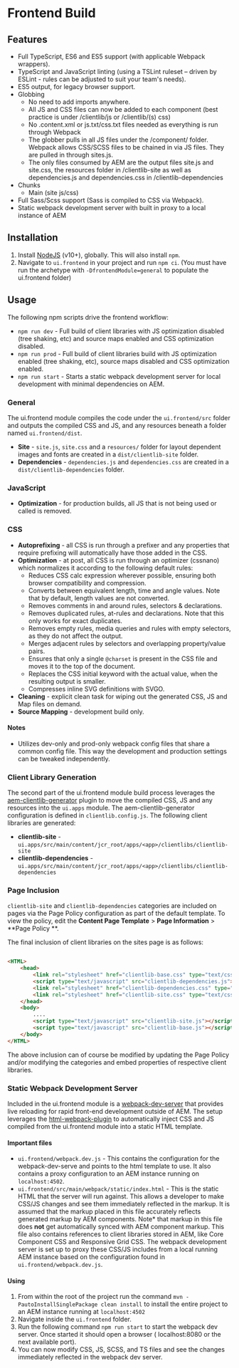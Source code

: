 # Frontend Build

## Features

* Full TypeScript, ES6 and ES5 support (with applicable Webpack wrappers).
* TypeScript and JavaScript linting (using a TSLint ruleset – driven by ESLint - rules can be adjusted to suit your
  team's needs).
* ES5 output, for legacy browser support.
* Globbing
    * No need to add imports anywhere.
    * All JS and CSS files can now be added to each component (best practice is under /clientlib/js or /clientlib/(s)
      css)
    * No .content.xml or js.txt/css.txt files needed as everything is run through Webpack
    * The globber pulls in all JS files under the /component/ folder. Webpack allows CSS/SCSS files to be chained in via
      JS files. They are pulled in through sites.js.
    * The only files consumed by AEM are the output files site.js and site.css, the resources folder in /clientlib-site
      as well as dependencies.js and dependencies.css in /clientlib-dependencies
* Chunks
    * Main (site js/css)
* Full Sass/Scss support (Sass is compiled to CSS via Webpack).
* Static webpack development server with built in proxy to a local instance of AEM

## Installation

1. Install [NodeJS](https://nodejs.org/en/download/) (v10+), globally. This will also install `npm`.
2. Navigate to `ui.frontend` in your project and run `npm ci`. (You must have run the archetype
   with `-DfrontendModule=general` to populate the ui.frontend folder)

## Usage

The following npm scripts drive the frontend workflow:

* `npm run dev` - Full build of client libraries with JS optimization disabled (tree shaking, etc) and source maps
  enabled and CSS optimization disabled.
* `npm run prod` - Full build of client libraries build with JS optimization enabled (tree shaking, etc), source maps
  disabled and CSS optimization enabled.
* `npm run start` - Starts a static webpack development server for local development with minimal dependencies on AEM.

### General

The ui.frontend module compiles the code under the `ui.frontend/src` folder and outputs the compiled CSS and JS, and any
resources beneath a folder named `ui.frontend/dist`.

* **Site** - `site.js`, `site.css` and a `resources/` folder for layout dependent images and fonts are created in
  a `dist/clientlib-site` folder.
* **Dependencies** - `dependencies.js` and `dependencies.css` are created in a `dist/clientlib-dependencies` folder.

### JavaScript

* **Optimization** - for production builds, all JS that is not being used or
  called is removed.

### CSS

* **Autoprefixing** - all CSS is run through a prefixer and any properties that require prefixing will automatically
  have those added in the CSS.
* **Optimization** - at post, all CSS is run through an optimizer (cssnano) which normalizes it according to the
  following default rules:
    * Reduces CSS calc expression wherever possible, ensuring both browser compatibility and compression.
    * Converts between equivalent length, time and angle values. Note that by default, length values are not converted.
    * Removes comments in and around rules, selectors & declarations.
    * Removes duplicated rules, at-rules and declarations. Note that this only works for exact duplicates.
    * Removes empty rules, media queries and rules with empty selectors, as they do not affect the output.
    * Merges adjacent rules by selectors and overlapping property/value pairs.
    * Ensures that only a single `@charset` is present in the CSS file and moves it to the top of the document.
    * Replaces the CSS initial keyword with the actual value, when the resulting output is smaller.
    * Compresses inline SVG definitions with SVGO.
* **Cleaning** - explicit clean task for wiping out the generated CSS, JS and Map files on demand.
* **Source Mapping** - development build only.

#### Notes

* Utilizes dev-only and prod-only webpack config files that share a common config file. This way the development and
  production settings can be tweaked independently.

### Client Library Generation

The second part of the ui.frontend module build process leverages
the [aem-clientlib-generator](https://www.npmjs.com/package/aem-clientlib-generator) plugin to move the compiled CSS, JS
and any resources into the `ui.apps` module. The aem-clientlib-generator configuration is defined
in `clientlib.config.js`. The following client libraries are generated:

* **clientlib-site** - `ui.apps/src/main/content/jcr_root/apps/<app>/clientlibs/clientlib-site`
* **clientlib-dependencies** - `ui.apps/src/main/content/jcr_root/apps/<app>/clientlibs/clientlib-dependencies`

### Page Inclusion

`clientlib-site` and `clientlib-dependencies` categories are included on pages via the Page Policy configuration as part
of the default template. To view the policy, edit the **Content Page Template**  > **Page Information** > **Page Policy
**.

The final inclusion of client libraries on the sites page is as follows:

```html

<HTML>
    <head>
        <link rel="stylesheet" href="clientlib-base.css" type="text/css">
        <script type="text/javascript" src="clientlib-dependencies.js"></script>
        <link rel="stylesheet" href="clientlib-dependencies.css" type="text/css">
        <link rel="stylesheet" href="clientlib-site.css" type="text/css">
    </head>
    <body>
        ....
        <script type="text/javascript" src="clientlib-site.js"></script>
        <script type="text/javascript" src="clientlib-base.js"></script>
    </body>
</HTML>
```

The above inclusion can of course be modified by updating the Page Policy and/or modifying the categories and embed
properties of respective client libraries.

### Static Webpack Development Server

Included in the ui.frontend module is a [webpack-dev-server](https://github.com/webpack/webpack-dev-server) that
provides live reloading for rapid front-end development outside of AEM. The setup leverages
the [html-webpack-plugin](https://github.com/jantimon/html-webpack-plugin) to automatically inject CSS and JS compiled
from the ui.frontend module into a static HTML template.

#### Important files

* `ui.frontend/webpack.dev.js` - This contains the configuration for the webpack-dev-serve and points to the html
  template to use. It also contains a proxy configuration to an AEM instance running on `localhost:4502`.
* `ui.frontend/src/main/webpack/static/index.html` - This is the static HTML that the server will run against. This
  allows a developer to make CSS/JS changes and see them immediately reflected in the markup. It is assumed that the
  markup placed in this file accurately reflects generated markup by AEM components. Note* that markup in this file does
  **not** get automatically synced with AEM component markup. This file also contains references to client libraries
  stored in AEM, like Core Component CSS and Responsive Grid CSS. The webpack development server is set up to proxy
  these CSS/JS includes from a local running AEM instance based on the configuration found
  in `ui.frontend/webpack.dev.js`.

#### Using

1. From within the root of the project run the command `mvn -PautoInstallSinglePackage clean install` to install the
   entire project to an AEM instance running at `localhost:4502`
2. Navigate inside the `ui.frontend` folder.
3. Run the following command `npm run start` to start the webpack dev server. Once started it should open a browser (
   localhost:8080 or the next available port).
4. You can now modify CSS, JS, SCSS, and TS files and see the changes immediately reflected in the webpack dev server.
